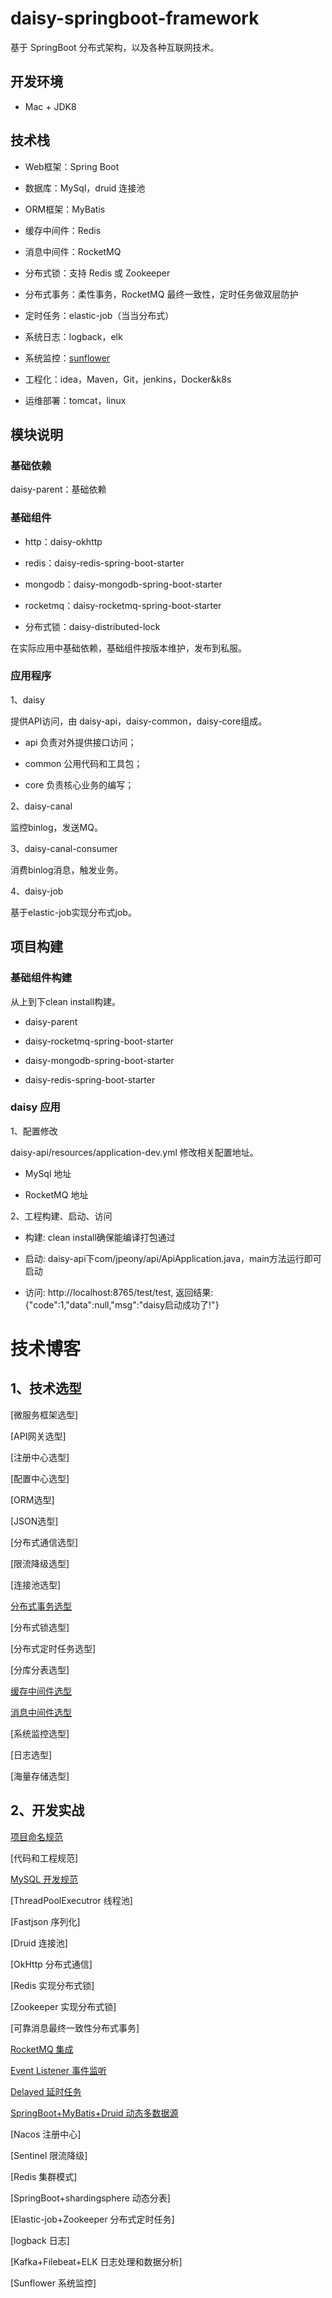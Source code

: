 # daisy-springboot-framework

基于 SpringBoot 分布式架构，以及各种互联网技术。

## 开发环境

- Mac + JDK8

## 技术栈

- Web框架：Spring Boot

- 数据库：MySql，druid 连接池

- ORM框架：MyBatis

- 缓存中间件：Redis

- 消息中间件：RocketMQ

- 分布式锁：支持 Redis 或 Zookeeper

- 分布式事务：柔性事务，RocketMQ 最终一致性，定时任务做双层防护

- 定时任务：elastic-job（当当分布式）

- 系统日志：logback，elk

- 系统监控：[sunflower](https://github.com/jchry/sunflower)

- 工程化：idea，Maven，Git，jenkins，Docker&k8s

- 运维部署：tomcat，linux

## 模块说明

### 基础依赖

daisy-parent：基础依赖

### 基础组件

- http：daisy-okhttp

- redis：daisy-redis-spring-boot-starter

- mongodb：daisy-mongodb-spring-boot-starter

- rocketmq：daisy-rocketmq-spring-boot-starter

- 分布式锁：daisy-distributed-lock

在实际应用中基础依赖，基础组件按版本维护，发布到私服。

### 应用程序

1、daisy

提供API访问，由 daisy-api，daisy-common，daisy-core组成。

- api 负责对外提供接口访问；

- common 公用代码和工具包；

- core 负责核心业务的编写；

2、daisy-canal

监控binlog，发送MQ。

3、daisy-canal-consumer

消费binlog消息，触发业务。

4、daisy-job

基于elastic-job实现分布式job。

## 项目构建

### 基础组件构建

从上到下clean install构建。

- daisy-parent

- daisy-rocketmq-spring-boot-starter

- daisy-mongodb-spring-boot-starter

- daisy-redis-spring-boot-starter

### daisy 应用

1、配置修改

daisy-api/resources/application-dev.yml 修改相关配置地址。

- MySql 地址

- RocketMQ 地址

2、工程构建、启动、访问

- 构建: clean install确保能编译打包通过

- 启动: daisy-api下com/jpeony/api/ApiApplication.java，main方法运行即可启动

- 访问: http://localhost:8765/test/test, 返回结果: {"code":1,"data":null,"msg":"daisy启动成功了!"}

# 技术博客

## 1、技术选型

[微服务框架选型]

[API网关选型]

[注册中心选型]

[配置中心选型]

[ORM选型]

[JSON选型]

[分布式通信选型]

[限流降级选型]

[连接池选型]

[分布式事务选型](https://jpeony.blog.csdn.net/article/details/107828429)

[分布式锁选型]

[分布式定时任务选型]

[分库分表选型]

[缓存中间件选型](https://jpeony.blog.csdn.net/article/details/105379126)

[消息中间件选型](https://jpeony.blog.csdn.net/article/details/105350892)

[系统监控选型]

[日志选型]

[海量存储选型]

## 2、开发实战

[项目命名规范](https://blog.csdn.net/yhl_jxy/article/details/103946580)

[代码和工程规范]

[MySQL 开发规范](https://jpeony.blog.csdn.net/article/details/111880983)

[ThreadPoolExecutror 线程池]

[Fastjson 序列化]

[Druid 连接池]

[OkHttp 分布式通信]

[Redis 实现分布式锁]

[Zookeeper 实现分布式锁]

[可靠消息最终一致性分布式事务]

[RocketMQ 集成](https://blog.csdn.net/yhl_jxy/article/details/103968635)

[Event Listener 事件监听](https://blog.csdn.net/yhl_jxy/article/details/106317858)

[Delayed 延时任务](https://blog.csdn.net/yhl_jxy/article/details/106750450)

[SpringBoot+MyBatis+Druid 动态多数据源](https://jpeony.blog.csdn.net/article/details/112360427)

[Nacos 注册中心]

[Sentinel 限流降级]

[Redis 集群模式]

[SpringBoot+shardingsphere 动态分表]

[Elastic-job+Zookeeper 分布式定时任务]

[logback 日志]

[Kafka+Filebeat+ELK 日志处理和数据分析] 

[Sunflower 系统监控]

